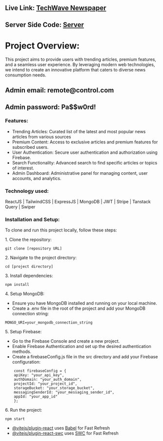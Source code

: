 <h2>Live Link: <a href="https://techwave-newspaper.web.app/">TechWave Newspaper</a></h2>
<h2>Server Side Code: <a href="https://github.com/mushfiq7297/TechWave-Newspaper-Server">Server</a></h2>
<h1>Project Overview:</h1>
<p>This project aims to provide users with trending articles, premium features, and a seamless user experience. By leveraging modern web technologies, we intend to create an innovative platform that caters to diverse news consumption needs.</p>
<h2>Admin email: remote@control.com</h2>
<h2>Admin password: Pa$$w0rd!</h2>

<h3>Features:</h3>
<ul>
  <li>Trending Articles: Curated list of the latest and most popular news articles from various sources</li>
  <li>Premium Content: Access to exclusive articles and premium features for subscribed users.</li>
  <li>User Authentication: Secure user authentication and authorization using Firebase.</li>
  <li>Search Functionality: Advanced search to find specific articles or topics of interest.</li>
  <li>Admin Dashboard: Administrative panel for managing content, user accounts, and analytics.</li>
</ul>
<h3>Technology used:</h3>
ReactJS | TailwindCSS | ExpressJS | MongoDB | JWT | Stripe | Tanstack Query | Swiper

<h3>Installation and Setup:</h3>
<p>
  To clone and run this project locally, follow these steps:
</p>
<p>
 1. Clone the repository:<br>

  ```
git clone [repository URL]
```

</p>
<p>
2. Navigate to the project directory:<br>

  ```
cd [project directory]
```

</p>
<p>
3. Install dependencies:<br>

  ```
npm install
```

</p>
<p>
  4. Setup MongoDB:<br>
  <ul>
    <li>Ensure you have MongoDB installed and running on your local machine.<br></li>
    <li> Create a .env file in the root of the project and add your MongoDB connection string:<br></li>  
    </ul>
    
  ```
MONGO_URI=your_mongodb_connection_string
```

     
 
</p>
<p>
  5. Setup Firebase:<br>
  <ul>
    <li>Go to the Firebase Console and create a new project.</li>
    <li>Enable Firebase Authentication and set up the desired authentication methods.</li>
    <li>Create a firebaseConfig.js file in the src directory and add your Firebase configuration:</li>
    </ul> 
</p>

```
    const firebaseConfig = {
    apiKey: "your_api_key",
    authDomain: "your_auth_domain",
    projectId: "your_project_id",
    storageBucket: "your_storage_bucket",
    messagingSenderId: "your_messaging_sender_id",
    appId: "your_app_id"
    };
```

<p>
6. Run the project:<br>

  ```
npm start
```

</p>




- [@vitejs/plugin-react](https://github.com/vitejs/vite-plugin-react/blob/main/packages/plugin-react/README.md) uses [Babel](https://babeljs.io/) for Fast Refresh
- [@vitejs/plugin-react-swc](https://github.com/vitejs/vite-plugin-react-swc) uses [SWC](https://swc.rs/) for Fast Refresh

